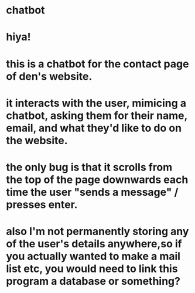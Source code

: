 # chatbot





# hiya! 


# this is a chatbot for the contact page of den's website. 


# it interacts with the user, mimicing a chatbot, asking them for their name, email, and what they'd like to do on the website. 


# the only bug is that it scrolls from the top of the page downwards each time the user "sends a message" / presses enter. 


# also I'm not permanently storing any of the user's details anywhere,so if you actually wanted to make a mail list etc, you would need to link this program a database or something?
